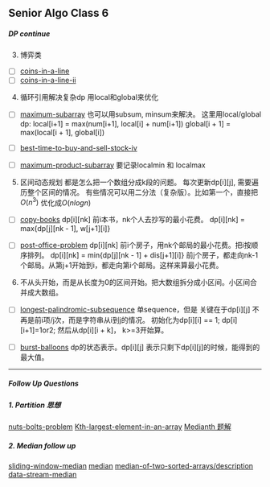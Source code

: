 ## Senior Algo Class 6
 ##### DP continue
 3. 博弈类
 - [ ] [coins-in-a-line](https://www.lintcode.com/problem/coins-in-a-line/)
 - [ ] [coins-in-a-line-ii](https://www.lintcode.com/problem/coins-in-a-line-ii/description)

4. 循环引用解决复杂dp
用local和global来优化
- [ ] [maximum-subarray](https://www.lintcode.com/problem/maximum-subarray/)
也可以用subsum, minsum来解决。
这里用local/global dp:
local[i+1] = max(num[i+1], local[i] + num[i+1])
global[i + 1] = max(local[i + 1], global[i])

- [ ] [best-time-to-buy-and-sell-stock-iv](https://www.lintcode.com/problem/best-time-to-buy-and-sell-stock-iv/)
- [ ] [maximum-product-subarray](https://www.lintcode.com/problem/maximum-product-subarray/)
要记录localmin 和 localmax

5. 区间动态规划
都是怎么把一个数组分成k段的问题。
每次更新dp[i][j], 需要遍历整个区间的情况。
有些情况可以用二分法（复杂版）。比如第一个，直接把$O(n^3)$ 优化成$O(nlogn)$

- [ ] [copy-books](https://www.lintcode.com/problem/copy-books/)
 dp[i][nk] 前i本书，nk个人去抄写的最小花费。
 dp[i][nk] = max{dp[j][nk - 1], w[j+1][i]}
 
 
 - [ ] [post-office-problem](https://www.lintcode.com/problem/post-office-problem/description)
 dp[i][nk] 前i个房子，用nk个邮局的最小花费。把i按顺序排列。
 dp[i][nk] = min{dp[j][nk - 1] + dis[j+1][i]}
 前j个房子，都走向nk-1个邮局。从第j+1开始到i，都走向第i个邮局。这样来算最小花费。
 
 6. 不从头开始，而是从长度为0的区间开始。把大数组拆分成小区间。小区间合并成大数组。
 
 - [ ] [longest-palindromic-subsequence](https://www.lintcode.com/problem/longest-palindromic-subsequence/description)
单sequence，但是
关键在于dp[i][j] 不再是前i项/j次，而是字符串从i到j的情况。
初始化为dp[i][i] == 1; dp[i][i+1]=1or2;
然后从dp[i][i + k]， k>=3开始算。

- [ ] [burst-balloons](https://www.lintcode.com/problem/burst-balloons/description) dp的状态表示。dp[i][j] 表示只剩下dp[i][j]的时候，能得到的最大值。

 ---

 
 
 ##### Follow Up Questions
 ##### 1. Partition 思想
 [nuts-bolts-problem](https://www.lintcode.com/problem/nuts-bolts-problem/)
 [Kth-largest-element-in-an-array](https://leetcode.com/problems/kth-largest-element-in-an-array/)
 [Medianth 题解](https://www.jiuzhang.com/solution/median/)
 
 ##### 2. Median follow up
 [sliding-window-median](https://www.lintcode.com/problem/sliding-window-median/description)
  [median](https://www.lintcode.com/problem/median/description)
  [median-of-two-sorted-arrays/description](https://www.lintcode.com/problem/median-of-two-sorted-arrays/description)
  [data-stream-median](https://www.lintcode.com/problem/data-stream-median/description)